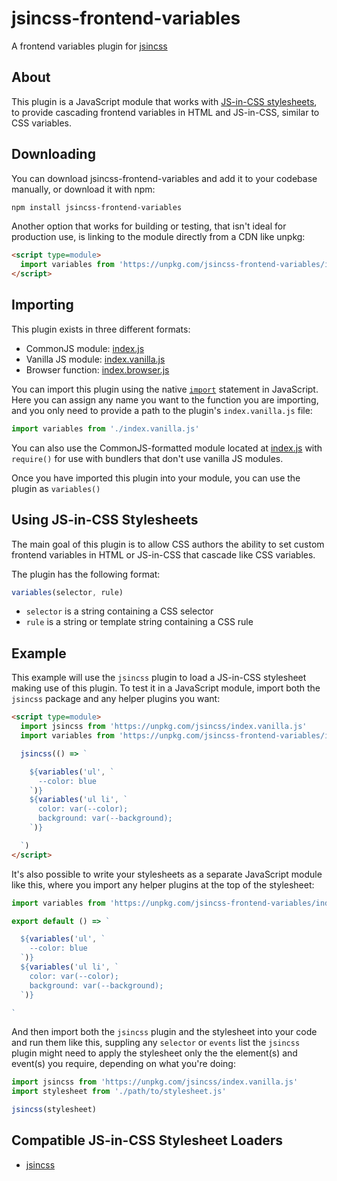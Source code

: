 # jsincss-frontend-variables

A frontend variables plugin for [jsincss](https://github.com/tomhodgins/jsincss)

## About

This plugin is a JavaScript module that works with [JS-in-CSS stylesheets](https://responsive.style/theory/what-is-a-jic-stylesheet.html), to provide cascading frontend variables in HTML and JS-in-CSS, similar to CSS variables.

## Downloading

You can download jsincss-frontend-variables and add it to your codebase manually, or download it with npm:

```bash
npm install jsincss-frontend-variables
```

Another option that works for building or testing, that isn't ideal for production use, is linking to the module directly from a CDN like unpkg:

```html
<script type=module>
  import variables from 'https://unpkg.com/jsincss-frontend-variables/index.vanilla.js'
</script>
```

## Importing

This plugin exists in three different formats:

- CommonJS module: [index.js](index.js)
- Vanilla JS module: [index.vanilla.js](index.vanilla.js)
- Browser function: [index.browser.js](index.browser.js)

You can import this plugin using the native [`import`](https://developer.mozilla.org/en-US/docs/Web/JavaScript/Reference/Statements/import) statement in JavaScript. Here you can assign any name you want to the function you are importing, and you only need to provide a path to the plugin's `index.vanilla.js` file:

```js
import variables from './index.vanilla.js'
```

You can also use the CommonJS-formatted module located at [index.js](index.js) with `require()` for use with bundlers that don't use vanilla JS modules.

Once you have imported this plugin into your module, you can use the plugin as `variables()`

## Using JS-in-CSS Stylesheets

The main goal of this plugin is to allow CSS authors the ability to set custom frontend variables in HTML or JS-in-CSS that cascade like CSS variables.

The plugin has the following format:

```js
variables(selector, rule)
```

- `selector` is a string containing a CSS selector
- `rule` is a string or template string containing a CSS rule

## Example

This example will use the `jsincss` plugin to load a JS-in-CSS stylesheet making use of this plugin. To test it in a JavaScript module, import both the `jsincss` package and any helper plugins you want:

```html
<script type=module>
  import jsincss from 'https://unpkg.com/jsincss/index.vanilla.js'
  import variables from 'https://unpkg.com/jsincss-frontend-variables/index.vanilla.js'

  jsincss(() => `

    ${variables('ul', `
      --color: blue
    `)}
    ${variables('ul li', `
      color: var(--color);
      background: var(--background);
    `)}

  `)
</script>
```

It's also possible to write your stylesheets as a separate JavaScript module like this, where you import any helper plugins at the top of the stylesheet:

```js
import variables from 'https://unpkg.com/jsincss-frontend-variables/index.vanilla.js'

export default () => `

  ${variables('ul', `
    --color: blue
  `)}
  ${variables('ul li', `
    color: var(--color);
    background: var(--background);
  `)}

`
```

And then import both the `jsincss` plugin and the stylesheet into your code and run them like this, suppling any `selector` or `events` list the `jsincss` plugin might need to apply the stylesheet only the the element(s) and event(s) you require, depending on what you're doing:

```js
import jsincss from 'https://unpkg.com/jsincss/index.vanilla.js'
import stylesheet from './path/to/stylesheet.js'

jsincss(stylesheet)
```

## Compatible JS-in-CSS Stylesheet Loaders

- [jsincss](https://github.com/tomhodgins/jsincss)